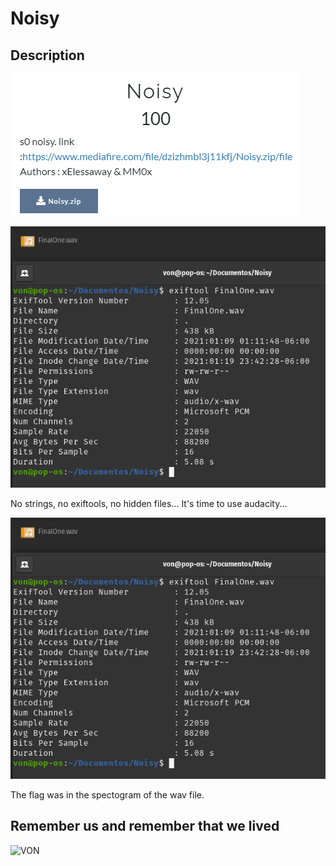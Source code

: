 # Noisy

## Description

![0xL4ughCTF-2021](img/1.png)

![0xL4ughCTF-2021](img/2.png)

No strings, no exiftools, no hidden files... It's time to use audacity... 

![0xL4ughCTF-2021](img/2.png)

The flag was in the spectogram of the wav file.

## Remember us and remember that we lived

![VON](https://thumbs.gfycat.com/ZanyFrenchApisdorsatalaboriosa-size_restricted.gif)